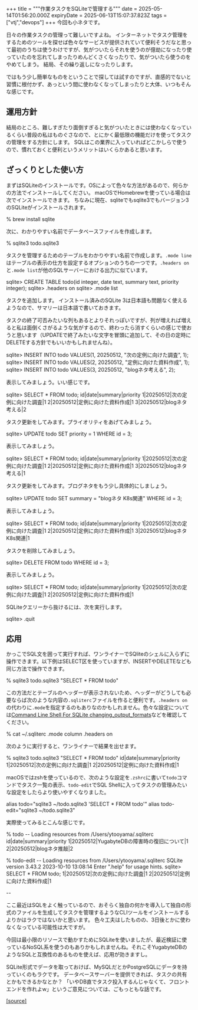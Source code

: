 +++
title = """作業タスクをSQLiteで管理する"""
date = 2025-05-14T01:56:20.000Z
expiryDate = 2025-06-13T15:07:37.823Z
tags = ["vtj","devops"]
+++
今回も小ネタです。

日々の作業タスクの管理って難しいですよね。 インターネットでタスク管理をするためのツールを探せば色々なサービスが提供されていて便利そうだなと思って最初のうちは使うわけですが、気がついたらそれを使うのが億劫になったり使っていたのを忘れてしまったりめんどくさくなったりで、気がついたら使うのをやめてしまう。 結局、その繰り返しになったりします。

ではもう少し簡単なものをということで探しては試すのですが、直感的でないと習慣に根付かず、あっという間に使わなくなってしまったりと大体、いつもそんな感じです。

運用方針
----

結局のところ、難しすぎたり面倒すぎると気がついたときには使わなくなっているくらい普段の私はものぐさなので、とにかく最低限の機能だけを使ってタスクの管理をする方針にします。 SQLはこの業界に入っていればどこかしらで使うので、慣れておくと便利というメリットはいくらかあると思います。

ざっくりとした使い方
----------

まずはSQLiteのインストールです。OSによって色々な方法があるので、何らかの方法でインストールしてください。 macOSでHomebrewを使っている場合は次でインストールできます。 ちなみに現在、sqliteでもsqlite3でもバージョン3のSQLiteがインストールされます。

% brew install sqlite

次に、わかりやすい名前でデータベースファイルを作成します。

% sqlite3 todo.sqlite3

タスクを管理するためのテーブルをわかりやすい名前で作成します。`.mode line`はテーブルの表示の仕方を設定するオプションのうちの一つです。`.headers on`と`.mode list`が他のSQLサーバーにおける出力に似ています。

sqlite> CREATE TABLE todo(id integer, date text, summary text, priority integer); 
sqlite> .headers on
sqlite> .mode list

タスクを追加します。 インストール済みのSQLite 3は日本語も問題なく使えるようなので、サマリーは日本語で書いておきます。

タスクの終了可否みたいな列もあるとよりそれっぽいですが、列が増えれば増えると私は面倒くさがるような気がするので、終わったら消すくらいの感じで使おうと思います（UPDATEで終了みたいな文字を冒頭に追加して、その日の定時にDELETEする方針でもいいかもしれませんね）。

sqlite> INSERT INTO todo VALUES(1, 20250512, "次の定例に向けた調査", 1); 
sqlite> INSERT INTO todo VALUES(2, 20250512, "定例に向けた資料作成", 1);
sqlite> INSERT INTO todo VALUES(3, 20250512, "blogネタ考える", 2);

表示してみましょう。いい感じです。

sqlite> SELECT \* FROM todo;
id|date|summary|priority
1|20250512|次の定例に向けた調査|1
2|20250512|定例に向けた資料作成|1
3|20250512|blogネタ考える|2

タスク更新をしてみます。プライオリティをあげてみましょう。

sqlite> UPDATE todo SET priority = 1 WHERE id = 3;

表示してみましょう。

sqlite> SELECT \* FROM todo;
id|date|summary|priority
1|20250512|次の定例に向けた調査|1
2|20250512|定例に向けた資料作成|1
3|20250512|blogネタ考える|1

タスク更新をしてみます。ブログネタをもう少し具体的にしましょう。

sqlite> UPDATE todo SET summary = "blogネタ K8s関連" WHERE id = 3;

表示してみましょう。

sqlite> SELECT \* FROM todo;
id|date|summary|priority
1|20250512|次の定例に向けた調査|1
2|20250512|定例に向けた資料作成|1
3|20250512|blogネタ K8s関連|1

タスクを削除してみましょう。

sqlite> DELETE FROM todo WHERE id = 3; 

表示してみましょう。

sqlite> SELECT \* FROM todo;
id|date|summary|priority
1|20250512|次の定例に向けた調査|1
2|20250512|定例に向けた資料作成|1

SQLiteクエリーから抜けるには、次を実行します。

sqlite> .quit

応用
--

かっこでSQL文を囲って実行すれば、ワンライナーでSQliteのシェルに入らずに操作できます。以下例はSELECT区を使っていますが、INSERTやDELETEなども同じ方法で操作できます。

% sqlite3 todo.sqlite3 "SELECT \* FROM todo"

この方法だとテーブルのヘッダーが表示されないため、ヘッダーがどうしても必要ならば次のような内容の`.sqliterc`ファイルを作ると便利です。`.headers on`の代わりに`.mode`を指定するのもありなのかもしれません。色々な設定については[Command Line Shell For SQLite changing\_output\_formats](https://sqlite.org/cli.html#changing_output_formats)などを確認してください。

% cat ~/.sqliterc
.mode column
.headers on

次のように実行すると、ワンライナーで結果を出せます。

% sqlite3 todo.sqlite3 "SELECT \* FROM todo"
id|date|summary|priority
1|20250512|次の定例に向けた調査|1
2|20250512|定例に向けた資料作成|1

macOSではzshを使っているので、次のような設定を`.zshrc`に書いて`todo`コマンドでタスク一覧の表示、`todo-edit`でSQL Shellに入ってタスクの管理みたいな設定をしたらより使いやすくなりました。

alias todo="sqlite3 ~/todo.sqlite3 'SELECT \* FROM todo'"
alias todo-edit="sqlite3 ~/todo.sqlite3"

実際使ってみるとこんな感じです。

% todo
-- Loading resources from /Users/ytooyama/.sqliterc
id|date|summary|priority
1|20250512|YugabyteDBの障害時の復旧について|1
2|20250512|blogネタ推敲|2

% todo-edit
-- Loading resources from /Users/ytooyama/.sqliterc
SQLite version 3.43.2 2023-10-10 13:08:14
Enter ".help" for usage hints.
sqlite> SELECT \* FROM todo;
1|20250512|次の定例に向けた調査|1
2|20250512|定例に向けた資料作成|1

\--

ここ最近はSQLをよく触っているので、おそらく独自の何かを導入して独自の形式のファイルを生成してタスクを管理するようなCLIツールをインストールするよりかはラクではないかと思います。 色々工夫はしたものの、3日後とかに使わなくなっている可能性は大ですが。

今回は最小限のリソースで動かすためにSQLiteを使いましたが、最近検証に使っているNoSQL系を使うのもありかもしれませんね。それこそYugabyteDBのようなSQLと互換性のあるものを使えば、応用が効きますし。

SQLite形式でデータを取っておけば、MySQLだとかPostgreSQLにデータを持っていくのもラクです。 データベースサーバーを提供できれば、タスクの共有とかもできるかなとか？ 「いやDB直でタスク投入するんじゃなくて、フロントエンドを作れよw」というご意見については、ごもっともな話です。

[[source]](https://devops-blog.virtualtech.jp/entry/20250514/1747187780)
